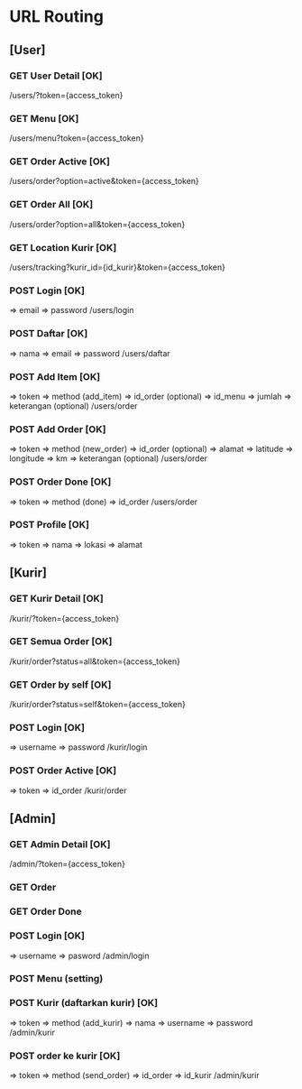 # URL Routing

## [User]

### GET User Detail [OK]
/users/?token={access_token}

### GET Menu [OK]
/users/menu?token={access_token}

### GET Order Active [OK]
/users/order?option=active&token={access_token}

### GET Order All [OK]
/users/order?option=all&token={access_token}

### GET Location Kurir [OK]
/users/tracking?kurir_id={id_kurir}&token={access_token}

### POST Login [OK]
=> email
=> password
/users/login

### POST Daftar [OK]
=> nama
=> email
=> password
/users/daftar

### POST Add Item [OK]
=> token
=> method (add_item)
=> id_order (optional)
=> id_menu
=> jumlah
=> keterangan (optional)
/users/order

### POST Add Order [OK]
=> token
=> method (new_order)
=> id_order (optional)
=> alamat
=> latitude
=> longitude
=> km
=> keterangan (optional)
/users/order

### POST Order Done [OK]
=> token
=> method (done)
=> id_order
/users/order

### POST Profile [OK]
=> token
=> nama
=> lokasi
=> alamat

## [Kurir]

### GET Kurir Detail [OK]
/kurir/?token={access_token}

### GET Semua Order [OK]
/kurir/order?status=all&token={access_token}

### GET Order by self [OK]
/kurir/order?status=self&token={access_token}

### POST Login [OK] 
=> username 
=> password
/kurir/login

### POST Order Active [OK]
=> token
=> id_order
/kurir/order

## [Admin]

### GET Admin Detail [OK]
/admin/?token={access_token}

### GET Order

### GET Order Done

### POST Login [OK]
=> username
=> pasword
/admin/login

### POST Menu (setting)

### POST Kurir (daftarkan kurir) [OK]
=> token
=> method (add_kurir)
=> nama
=> username
=> password
/admin/kurir

### POST order ke kurir [OK]
=> token
=> method (send_order)
=> id_order
=> id_kurir
/admin/kurir
